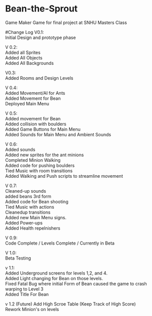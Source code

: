 # Bean-the-Sprout
Game Maker Game for final project at SNHU Masters Class

#Change Log
V0.1:<br/>
Initial Design and prototype phase<br/>

V 0.2:<br/>
Added all Sprites<br/>
Added All Objects<br/>
Added All Backgrounds<br/>

V0.3:<br/>
Added Rooms and Design Levels<br/>

V 0.4:<br/>
Added Movement/AI for Ants<br/>
Added Movement for Bean<br/>
Deployed Main Menu<br/>


V 0.5:<br/>
Added movement for Bean<br/>
Added collision with boulders<br/>
Added Game Buttons for Main Menu<br/>
Added Sounds for Main Menu and Ambient Sounds<br/>

V 0.6:<br/>
Added sounds<br/>
Added new sprites for the ant minions<br/>
Completed Minion Walking<br/>
Added code for pushing boulders<br/>
Tied Music with room transitions<br/>
Added Walking and Push scripts to streamline movement<br/>

V 0.7:<br/>
Cleaned-up sounds<br/>
added beans 3rd form<br/>
Added code for Bean shooting<br/>
Tied Music with actions<br/>
Cleanedup transitions<br/>
Added new Main Menu signs.<br/>
Added Power-ups<br/>
Added Health repelnishers<br/>

V 0.9:<br/>
Code Complete / Levels Complete / Currently in Beta<br/>

V 1.0:<br/>
Beta Testing<br/>

v 1.1:<br/>
Added Underground screens for levels 1,2, and 4.<br/>
Added Light changing for Bean on those levels.<br/>
Fixed Fatal Bug where initial Form of Bean caused the game to crash warping to Level 3<br/>
Added Title For Bean<br/>

v 1.2 (Future)
Add High Scroe Table (Keep Track of High Score)<br/>
Rework Minion's on levels<br/>

